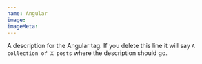 ```yaml
---
name: Angular
image:
imageMeta:
---
```

A description for the Angular tag. If you delete this line it will say
`A collection of X posts` where the description should go.
